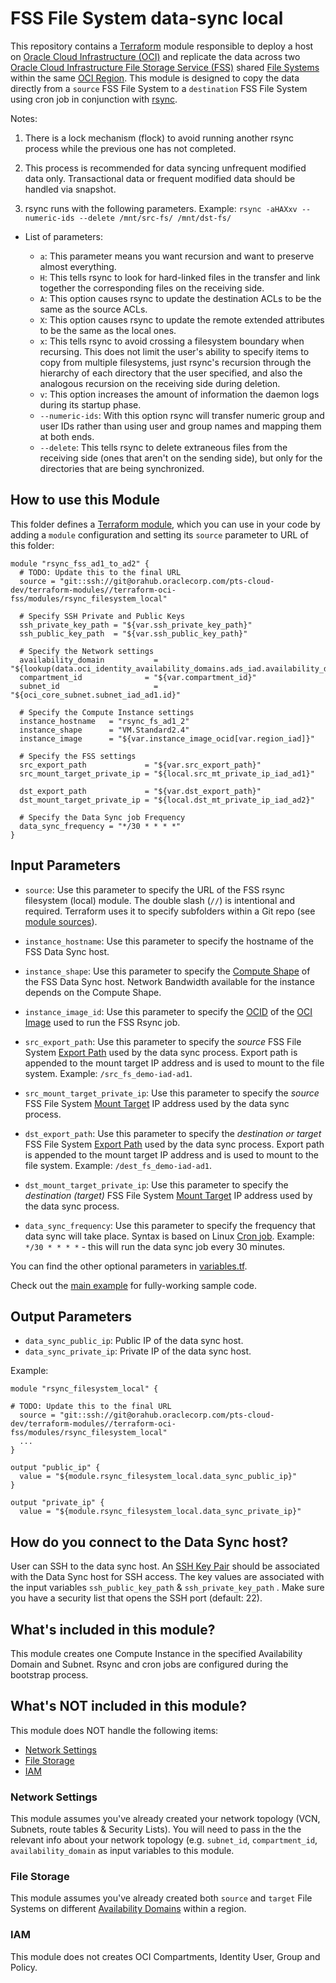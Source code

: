 # FSS File System data-sync local

This repository contains a [Terraform](https://www.terraform.io/) module responsible to deploy a host on [Oracle Cloud Infrastructure (OCI)](https://cloud.oracle.com/en_US/cloud-infrastructure) and replicate the data across two [Oracle Cloud Infrastructure File Storage Service (FSS)](https://docs.us-phoenix-1.oraclecloud.com/Content/File/Concepts/filestorageoverview.htm) shared [File Systems](https://docs.us-phoenix-1.oraclecloud.com/Content/File/Tasks/creatingfilesystems.htm) within the same [OCI Region](https://docs.us-phoenix-1.oraclecloud.com/Content/General/Concepts/regions.htm). This module is designed to copy the data directly from a `source` FSS File System to a `destination` FSS File System using cron job in conjunction with [rsync](https://en.wikipedia.org/wiki/Rsync).

Notes:

1. There is a lock mechanism (flock) to avoid running another rsync process while the previous one has not completed.

2. This process is recommended for data syncing unfrequent modified data only. Transactional data or frequent modified data should be handled via snapshot.

3. rsync runs with the following parameters. Example:
 `rsync -aHAXxv --numeric-ids --delete /mnt/src-fs/ /mnt/dst-fs/ `

* List of parameters:

  * `a`: This parameter means you want recursion and want to preserve almost everything.
  * `H`: This tells rsync to look for hard-linked files in the transfer and link together the corresponding files on the receiving side.
  * `A`: This option causes rsync to update the destination ACLs to be the same as the source ACLs.
  * `X`: This option causes rsync to update the remote extended attributes to be the same as the local ones.
  * `x`: This tells rsync to avoid crossing a filesystem boundary when recursing. This does not limit the user's ability to specify items to copy from multiple filesystems, just rsync's recursion through the hierarchy of each directory that the user specified, and also the analogous recursion on the receiving side during deletion.
  * `v`: This option increases the amount of information the daemon logs during its startup phase.
  * `--numeric-ids`: With this option rsync will transfer numeric group and user IDs rather than using user and group names and mapping them at both ends.
  * `--delete`: This tells rsync to delete extraneous files from the receiving side (ones that aren't on the sending side), but only for the directories that are being synchronized.

## How to use this Module

This folder defines a [Terraform module](https://www.terraform.io/docs/modules/usage.html), which you can use in your code by adding a `module` configuration and setting its `source` parameter to URL of this folder:

```hcl
module "rsync_fss_ad1_to_ad2" {
  # TODO: Update this to the final URL
  source = "git::ssh://git@orahub.oraclecorp.com/pts-cloud-dev/terraform-modules//terraform-oci-fss/modules/rsync_filesystem_local"
  
  # Specify SSH Private and Public Keys
  ssh_private_key_path = "${var.ssh_private_key_path}"
  ssh_public_key_path  = "${var.ssh_public_key_path}"

  # Specify the Network settings
  availability_domain           = "${lookup(data.oci_identity_availability_domains.ads_iad.availability_domains[0],"name")}"
  compartment_id              = "${var.compartment_id}"
  subnet_id                     = "${oci_core_subnet.subnet_iad_ad1.id}"
  
  # Specify the Compute Instance settings
  instance_hostname   = "rsync_fs_ad1_2"
  instance_shape      = "VM.Standard2.4"
  instance_image      = "${var.instance_image_ocid[var.region_iad]}"

  # Specify the FSS settings
  src_export_path             = "${var.src_export_path}"
  src_mount_target_private_ip = "${local.src_mt_private_ip_iad_ad1}"

  dst_export_path             = "${var.dst_export_path}"
  dst_mount_target_private_ip = "${local.dst_mt_private_ip_iad_ad2}"

  # Specify the Data Sync job Frequency
  data_sync_frequency = "*/30 * * * *"
}
```

Input Parameters
----------------

* `source`: Use this parameter to specify the URL of the FSS rsync filesystem (local) module. The double slash (`//`) is intentional and required. Terraform uses it to specify subfolders within a Git repo (see [module sources](https://www.terraform.io/docs/modules/sources.html)).

* `instance_hostname`: Use this parameter to specify the hostname of the FSS Data Sync host.

* `instance_shape`: Use this parameter to specify the [Compute Shape](https://docs.us-phoenix-1.oraclecloud.com/Content/Compute/Concepts/computeoverview.htm) of the FSS Data Sync host. Network Bandwidth available for the instance depends on the Compute Shape.

* `instance_image_id`: Use this parameter to specify the [OCID](https://docs.us-phoenix-1.oraclecloud.com/Content/General/Concepts/identifiers.htm) of the [OCI Image](https://docs.us-phoenix-1.oraclecloud.com/images/) used to run the FSS Rsync job.

* `src_export_path`: Use this parameter to specify the *source* FSS File System [Export Path](https://docs.us-phoenix-1.oraclecloud.com/Content/File/Concepts/filestorageoverview.htm#concepts) used by the data sync process. Export path is appended to the mount target IP address and is used to mount to the file system. Example: `/src_fs_demo-iad-ad1`.

* `src_mount_target_private_ip`: Use this parameter to specify the *source* FSS File System [Mount Target](https://docs.us-phoenix-1.oraclecloud.com/Content/File/Concepts/filestorageoverview.htm#concepts) IP address used by the data sync process.

* `dst_export_path`: Use this parameter to specify the *destination or target* FSS File System [Export Path](https://docs.us-phoenix-1.oraclecloud.com/Content/File/Concepts/filestorageoverview.htm#concepts) used by the data sync process. Export path is appended to the mount target IP address and is used to mount to the file system. Example: `/dest_fs_demo-iad-ad1`.

* `dst_mount_target_private_ip`: Use this parameter to specify the *destination (target)* FSS File System [Mount Target](https://docs.us-phoenix-1.oraclecloud.com/Content/File/Concepts/filestorageoverview.htm#concepts) IP address used by the data sync process.

* `data_sync_frequency`: Use this parameter to specify the frequency that data sync will take place. Syntax is based on Linux [Cron job](https://en.wikipedia.org/wiki/Cron). Example: `*/30 * * * *` - this will run the data sync job every 30 minutes.

You can find the other optional parameters in [variables.tf](variables.tf).

Check out the [main example](../../README.md) for fully-working sample code.


Output Parameters
-----------------

* `data_sync_public_ip`: Public IP of the data sync host.
* `data_sync_private_ip`: Private IP of the data sync host.

Example:

```hcl
module "rsync_filesystem_local" {

# TODO: Update this to the final URL
  source = "git::ssh://git@orahub.oraclecorp.com/pts-cloud-dev/terraform-modules//terraform-oci-fss/modules/rsync_filesystem_local"
  ... 
}

output "public_ip" {
  value = "${module.rsync_filesystem_local.data_sync_public_ip}"
}

output "private_ip" {
  value = "${module.rsync_filesystem_local.data_sync_private_ip}"
```


## How do you connect to the Data Sync host?

User can SSH to the data sync host. An [SSH Key Pair](https://docs.us-phoenix-1.oraclecloud.com/Content/GSG/Tasks/creatingkeys.htm) should be associated with the Data Sync host for SSH access. The key values are associated with the input variables `ssh_public_key_path` & `ssh_private_key_path` . Make sure you have a security list that opens the SSH port (default: 22).

## What's included in this module?

This module creates one Compute Instance in the specified Availability Domain and Subnet. Rsync and cron jobs are configured during the bootstrap process.

## What's NOT included in this module?

This module does NOT handle the following items:

* [Network Settings](#network-settings)
* [File Storage](#file-storage)
* [IAM](#iam)


### Network Settings

This module assumes you've already created your network topology (VCN, Subnets, route tables &  Security Lists). You will need to pass in the the relevant info about your network topology (e.g. `subnet_id`, `compartment_id`, `availability_domain`  as input variables to this module.

### File Storage

This module assumes you've already created both `source` and `target` File Systems on different [Availability Domains](https://docs.us-phoenix-1.oraclecloud.com/Content/File/Concepts/filestorageoverview.htm#regions) within a region.

### IAM

This module does not creates OCI Compartments, Identity User, Group and Policy.